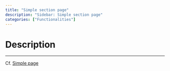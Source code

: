 ```yaml
---
title: "Simple section page"
description: "Sidebar: Simple section page"
categories: ["Functionalities"]
---
```


# Description
---

Cf. [Simple page](/functionalities/sidebar/simple_page)